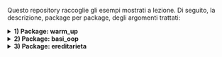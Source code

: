 Questo repository raccoglie gli esempi mostrati a lezione. 
Di seguito, la descrizione, package per package, degli argomenti trattati:

<details>
<summary><strong>1) Package: warm_up</strong></summary>

- Obiettivo: ripassare le basi di Java e dell’I/O da console, strutture dati semplici e un primo mini‑esempio “PoliFlix”.
- File principali:
  - [warm_up.Step1](src/warm_up/Step1.java) 
    - Stampa su console
    - Tipi primitivi (int, double, boolean)
    - Stringhe e lettura input con Scanner
    - Ciclo while e condizione di uscita (comando "esci")
  - [warm_up.Step2](src/warm_up/Step2.java) 
    - Array e for “compatto” 
    - Liste 
  - [warm_up.Step3_PoliFlix](src/warm_up/Step3_PoliFlix.java) 
    - Mini applicazione testuale: registrazione e login utenti
    - Uso di liste parallele (username/password)
    - Menu a scelta con Scanner e gestione di uno “stato utente loggato”

</details>

<details>
<summary><strong>2) Package: basi_oop</strong></summary>

- Obiettivo: introdurre le basi della programmazione a oggetti (incapsulamento, oggetti e manager), lettura da file e una piccola app di esempio “PoliFlix”.

<img src="resources/diagrams/PoliFlix_2.png" alt="Diagramma PoliFlix 2" width="400">

  2.1) Sottopacchetto: basi_oop.poliflix
  - File principali:
    - [basi_oop.poliflix.PoliFlix](src/basi_oop/poliflix/PoliFlix.java) (main)
      - Entry point dell’applicazione
      - Menu contestuale (non loggato/loggato)
      - Composizione con ManagerUtenti e ManagerSerie
    - [basi_oop.poliflix.serie.Utente](src/basi_oop/poliflix/utenti/Utente.java), [basi_oop.poliflix.serie.Serie](src/basi_oop/poliflix/serie/Serie.java), [basi_oop.poliflix.serie.Episodio](src/basi_oop/poliflix/serie/Episodio.java)  (modello dominio)
  - Cosa mostra:
      - Incapsulamento e oggetti di dominio (Utente, Serie, Episodio)
      - Manager e composizione (PoliFlix + ManagerUtenti, ManagerSerie)
      - Lettura e parsing da CSV (Serie.leggiSerieDaCsv su resources/series.csv)
  
  - Risorse d’esempio:
     - [resources/series.csv](resources/files/series.csv) (file CSV letto da Serie.leggiSerieDaCsv)

   2.2) Sottopacchetto: basi_oop.file
   - File principali:
     - [basi_oop.file.TestFile](src/basi_oop/file/TestFile.java) (main)
       - Scrittura su file con PrintWriter
       - Lettura con tre approcci: BufferedReader, Scanner, Files.readAllLines

  - Cosa mostra:
    - Incapsulamento e oggetti di dominio (Utente, Serie, Episodio)
    - Manager e composizione (PoliFlix + ManagerUtenti, ManagerSerie)
    - Lettura e parsing da CSV (Serie.leggiSerieDaCsv su resources/series.csv)
    - Menu testuale con stato utente (non loggato/loggato)
    - Collezioni e iterazione su elenchi di oggetti

</details>

<details>
<summary><strong>3) Package: ereditarieta</strong></summary>

- Obiettivo: introdurre ereditarietà e polimorfismo applicati a PoliFlix; mostrare override dei metodi, upcasting e gestione uniforme di tipi diversi tramite una superclasse comune.

<img src="resources/diagrams/PoliFlix_3.png" alt="Diagramma PoliFlix 3" width="400">

  3.1) Sottopacchetto: ereditarieta.poliflix
  - File principali:
    - [new.poliflix.PoliFlix](src/oop_avanzato/poliflix/PoliFlix.java) (main)
      - Entry point: menù non loggato/loggato, integrazione con ManagerUtenti e ManagerContenuti
    - Contenuti (gerarchia):
      - [contenuti.new.poliflix.ContenutoMultimediale](src/oop_avanzato/poliflix/contenuti/ContenutoMultimediale.java) (superclasse)
      - [contenuti.new.poliflix.Film](src/oop_avanzato/poliflix/contenuti/Film.java), [contenuti.new.poliflix.Documentario](src/oop_avanzato/poliflix/contenuti/Documentario.java), [contenuti.new.poliflix.Serie](src/oop_avanzato/poliflix/contenuti/Serie.java), [contenuti.new.poliflix.Episodio](src/oop_avanzato/poliflix/contenuti/Episodio.java)
      - [contenuti.new.poliflix.ManagerContenuti](src/oop_avanzato/poliflix/contenuti/ManagerContenuti.java)
      - [contenuti.new.poliflix.ReaderContenuti](src/oop_avanzato/poliflix/contenuti/ReaderContenuti.java)
    - Utenti:
      - [utenti.new.poliflix.ManagerUtenti](src/oop_avanzato/poliflix/utenti/ManagerUtenti.java), [utenti.new.poliflix.Utente](src/oop_avanzato/poliflix/utenti/Utente.java)
  - Cosa mostra:
    - Una gerarchia di tipi con superclasse (ContenutoMultimediale) e sottoclassi (Film, Documentario, Serie, Episodio)
    - Polimorfismo su ContenutoMultimediale.riproduci() e override dove necessario
    - Lettura da CSV unica ([ReaderContenuti.leggiDaCsv](src/oop_avanzato/poliflix/contenuti/ReaderContenuti.java)) che istanzia il sottotipo in base alla prima colonna (Film/Documentario/Serie)
  - Risorse d’esempio:
    - [resources/contenuti.csv](resources/files/contenuti.csv)
    - Diagrammi: [resources/diagrams/PoliFlix_2.png](resources/diagrams/PoliFlix_2.png), [resources/diagrams/PoliFlix_3.png](resources/diagrams/PoliFlix_3.png)

</details>
